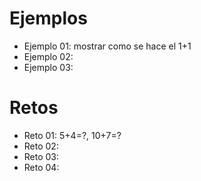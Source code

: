 # Ejemplos

- Ejemplo 01: mostrar como se hace el 1+1
- Ejemplo 02: 
- Ejemplo 03: 

# Retos
- Reto 01: 5+4=?, 10+7=?
- Reto 02: 
- Reto 03: 
- Reto 04: 